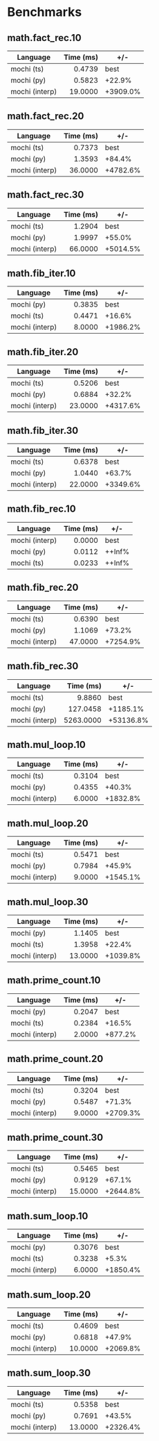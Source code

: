 # Benchmarks

## math.fact_rec.10
| Language | Time (ms) | +/- |
| --- | ---: | --- |
| mochi (ts) | 0.4739 | best |
| mochi (py) | 0.5823 | +22.9% |
| mochi (interp) | 19.0000 | +3909.0% |

## math.fact_rec.20
| Language | Time (ms) | +/- |
| --- | ---: | --- |
| mochi (ts) | 0.7373 | best |
| mochi (py) | 1.3593 | +84.4% |
| mochi (interp) | 36.0000 | +4782.6% |

## math.fact_rec.30
| Language | Time (ms) | +/- |
| --- | ---: | --- |
| mochi (ts) | 1.2904 | best |
| mochi (py) | 1.9997 | +55.0% |
| mochi (interp) | 66.0000 | +5014.5% |

## math.fib_iter.10
| Language | Time (ms) | +/- |
| --- | ---: | --- |
| mochi (py) | 0.3835 | best |
| mochi (ts) | 0.4471 | +16.6% |
| mochi (interp) | 8.0000 | +1986.2% |

## math.fib_iter.20
| Language | Time (ms) | +/- |
| --- | ---: | --- |
| mochi (ts) | 0.5206 | best |
| mochi (py) | 0.6884 | +32.2% |
| mochi (interp) | 23.0000 | +4317.6% |

## math.fib_iter.30
| Language | Time (ms) | +/- |
| --- | ---: | --- |
| mochi (ts) | 0.6378 | best |
| mochi (py) | 1.0440 | +63.7% |
| mochi (interp) | 22.0000 | +3349.6% |

## math.fib_rec.10
| Language | Time (ms) | +/- |
| --- | ---: | --- |
| mochi (interp) | 0.0000 | best |
| mochi (py) | 0.0112 | ++Inf% |
| mochi (ts) | 0.0233 | ++Inf% |

## math.fib_rec.20
| Language | Time (ms) | +/- |
| --- | ---: | --- |
| mochi (ts) | 0.6390 | best |
| mochi (py) | 1.1069 | +73.2% |
| mochi (interp) | 47.0000 | +7254.9% |

## math.fib_rec.30
| Language | Time (ms) | +/- |
| --- | ---: | --- |
| mochi (ts) | 9.8860 | best |
| mochi (py) | 127.0458 | +1185.1% |
| mochi (interp) | 5263.0000 | +53136.8% |

## math.mul_loop.10
| Language | Time (ms) | +/- |
| --- | ---: | --- |
| mochi (ts) | 0.3104 | best |
| mochi (py) | 0.4355 | +40.3% |
| mochi (interp) | 6.0000 | +1832.8% |

## math.mul_loop.20
| Language | Time (ms) | +/- |
| --- | ---: | --- |
| mochi (ts) | 0.5471 | best |
| mochi (py) | 0.7984 | +45.9% |
| mochi (interp) | 9.0000 | +1545.1% |

## math.mul_loop.30
| Language | Time (ms) | +/- |
| --- | ---: | --- |
| mochi (py) | 1.1405 | best |
| mochi (ts) | 1.3958 | +22.4% |
| mochi (interp) | 13.0000 | +1039.8% |

## math.prime_count.10
| Language | Time (ms) | +/- |
| --- | ---: | --- |
| mochi (py) | 0.2047 | best |
| mochi (ts) | 0.2384 | +16.5% |
| mochi (interp) | 2.0000 | +877.2% |

## math.prime_count.20
| Language | Time (ms) | +/- |
| --- | ---: | --- |
| mochi (ts) | 0.3204 | best |
| mochi (py) | 0.5487 | +71.3% |
| mochi (interp) | 9.0000 | +2709.3% |

## math.prime_count.30
| Language | Time (ms) | +/- |
| --- | ---: | --- |
| mochi (ts) | 0.5465 | best |
| mochi (py) | 0.9129 | +67.1% |
| mochi (interp) | 15.0000 | +2644.8% |

## math.sum_loop.10
| Language | Time (ms) | +/- |
| --- | ---: | --- |
| mochi (py) | 0.3076 | best |
| mochi (ts) | 0.3238 | +5.3% |
| mochi (interp) | 6.0000 | +1850.4% |

## math.sum_loop.20
| Language | Time (ms) | +/- |
| --- | ---: | --- |
| mochi (ts) | 0.4609 | best |
| mochi (py) | 0.6818 | +47.9% |
| mochi (interp) | 10.0000 | +2069.8% |

## math.sum_loop.30
| Language | Time (ms) | +/- |
| --- | ---: | --- |
| mochi (ts) | 0.5358 | best |
| mochi (py) | 0.7691 | +43.5% |
| mochi (interp) | 13.0000 | +2326.4% |

